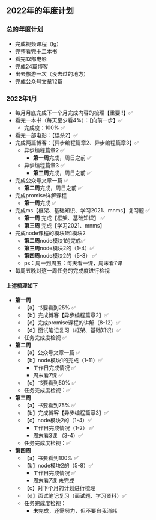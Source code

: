 ## 2022年的年度计划

### 总的年度计划
* 完成视频课程（lg）
* 完整看完十二本书
* 看完12部电影
* 完成24篇博客
* 出去旅游一次（没去过的地方）
* 完成公众号文章12篇


### 2022年1月
* 每月月底完成下一个月完成内容的梳理【重要‼️】✅
* 看完一本书（每天至少看4%）：【向前一步】✅
  * 完成度：100% ✅
* 看完一部电影：【误杀2】✅
* 完成两篇博客：【异步编程篇章2、异步编程篇章3】✅
  * 异步编程篇章2 ✅
    * **第一周**完成，周日之前 ✅
  * 异步编程篇章3 ✅
    * **第三周**完成，周日之前 ✅
* 完成公众号文章一篇 ✅
  * **第二周**完成，周日之前 ✅
* 完成promise详解课程
  * **第一周**完成 ✅
* 完成ms【框架、基础知识、学习2021、mnms】复习题 ✅
  * **第一周** 完成【框架、基础知识】 ✅
  * **第三周** 完成【学习2021、mnms】 
* 完成node课程的模块1和模块2
  * **第二周**node模块1的完成✅
  * **第三周**node模块2的（1-4）✅
  * **第四周**node模块2的（5-8） ✅
  * ps：周一到周五：每天看一课，周末看7课 
* 每周五晚对这一周任务的完成度进行检视

#### 上述梳理如下
* **第一周**  
  * 【a】书要看到25% ✅
  * 【b】完成博客【异步编程篇章2】✅
  * 【c】完成promise课程的讲解（8-12）✅
  * 【d】面试笔记复习（框架、基础知识）✅
  * 任务完成度检视 ✅
* **第二周**  
  * 【a】公众号文章一篇 ✅
  * 【b】node模块1的完成（1-11）✅
    * 工作日完成情况 ✅
    * 周末看7课 ✅
  * 【c】书要看到50% ✅
  * 任务完成度检视：✅
* **第三周**  
  * 【a】书要看到75% ✅
  * 【b】完成博客【异步编程篇章3】✅
  * 【c】node模块2的（1-4）✅
    * 工作日完成情况（1-2） ✅
    * 周末看3课 （3-4）✅
  * 任务完成度检视：✅
* **第四周**  
  * 【a】书要看到100% ✅
  * 【b】node模块2的（5-8）✅
    * 工作日完成情况 ✅
    * 周末看7课 未完成
  * 【c】对下个月的计划进行梳理
  * 【d】面试笔记复习（面试题、学习资料）✅
  * 任务完成度检视：
    * 未完成，还需努力，但不要自我消耗

